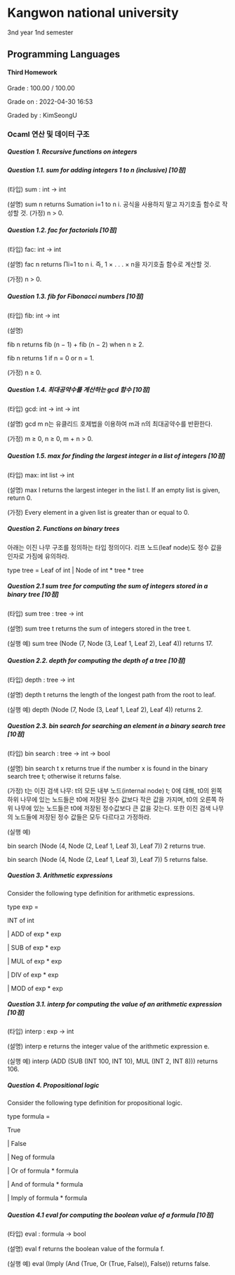 # Kangwon national university

3nd year 1nd semester

## Programming Languages
#### Third Homework
Grade : 100.00 / 100.00

Grade on : 2022-04-30 16:53

Graded by	: KimSeongU

### Ocaml 연산 및 데이터 구조

##### Question 1. Recursive functions on integers

##### Question 1.1. sum for adding integers 1 to n (inclusive) [10점]

(타입) sum : int -> int

(설명) sum n returns Sumation i=1 to n i. 공식을 사용하지 말고 자기호출 함수로 작성할 것.
(가정) n > 0.




##### Question 1.2. fac for factorials [10점]
(타입) fac: int -> int

(설명) fac n returns Πi=1 to n i. 즉, 1 × . . . × n을 자기호출 함수로 계산할 것.

(가정) n > 0.




##### Question 1.3. fib for Fibonacci numbers [10점]
(타입) fib: int -> int

(설명)

fib n returns fib (n − 1) + fib (n − 2) when n ≥ 2.

fib n returns 1 if n = 0 or n = 1.

(가정) n ≥ 0.




##### Question 1.4. 최대공약수를 계산하는 gcd 함수 [10점]
(타입) gcd: int -> int -> int

(설명) gcd m n는 유클리드 호제법을 이용하여 m과 n의 최대공약수를 반환한다.

(가정) m ≥ 0, n ≥ 0, m + n > 0.




##### Question 1.5. max for finding the largest integer in a list of integers [10점]
(타입) max: int list -> int

(설명) max l returns the largest integer in the list l. If an empty list is given, return 0.

(가정) Every element in a given list is greater than or equal to 0.





##### Question 2. Functions on binary trees
아래는 이진 나무 구조를 정의하는 타입 정의이다. 리프 노드(leaf node)도 정수 값을 인자로 가짐에 유의하라.

type tree = Leaf of int | Node of int * tree * tree

##### Question 2.1 sum tree for computing the sum of integers stored in a binary tree [10점]
(타입) sum tree : tree -> int

(설명) sum tree t returns the sum of integers stored in the tree t.

(실행 예) sum tree (Node (7, Node (3, Leaf 1, Leaf 2), Leaf 4)) returns 17.




##### Question 2.2. depth for computing the depth of a tree [10점]
(타입) depth : tree -> int

(설명) depth t returns the length of the longest path from the root to leaf.

(실행 예) depth (Node (7, Node (3, Leaf 1, Leaf 2), Leaf 4)) returns 2.




##### Question 2.3. bin search for searching an element in a binary search tree [10점]
(타입) bin search : tree -> int -> bool

(설명) bin search t x returns true if the number x is found in the binary search tree t; otherwise it returns false.

(가정) t는 이진 검색 나무: t의 모든 내부 노드(internal node) t; 0에 대해, t0의 왼쪽 하위 나무에 있는 노드들은 t0에 저장된 정수 값보다 작은 값을 가지며, t0의 오른쪽 하위 나무에 있는 노드들은 t0에 저장된 정수값보다 큰 값을 갖는다. 또한 이진 검색 나무의 노드들에 저장된 정수 값들은 모두 다르다고 가정하라.

(실행 예) 

bin search (Node (4, Node (2, Leaf 1, Leaf 3), Leaf 7)) 2 returns true.

bin search (Node (4, Node (2, Leaf 1, Leaf 3), Leaf 7)) 5 returns false.




##### Question 3. Arithmetic expressions
Consider the following type definition for arithmetic expressions.

type exp =

INT of int

| ADD of exp * exp

| SUB of exp * exp

| MUL of exp * exp

| DIV of exp * exp

| MOD of exp * exp




##### Question 3.1. interp for computing the value of an arithmetic expression [10점]
(타입) interp : exp -> int

(설명) interp e returns the integer value of the arithmetic expression e.

(실행 예) interp (ADD (SUB (INT 100, INT 10), MUL (INT 2, INT 8))) returns 106.




##### Question 4. Propositional logic
Consider the following type definition for propositional logic.

type formula =

True

| False

| Neg of formula

| Or of formula * formula

| And of formula * formula

| Imply of formula * formula





##### Question 4.1 eval for computing the boolean value of a formula [10점]
(타입) eval : formula -> bool

(설명) eval f returns the boolean value of the formula f.

(실행 예) eval (Imply (And (True, Or (True, False)), False)) returns false.

